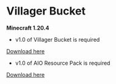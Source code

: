 # Villager Bucket

**Minecraft 1.20.4**

- v1.0 of Villager Bucket is required

[Download here](https://github.com/degiel1982/minecraft_datapacks/blob/main/Villager_Bucket/AIO_Villager_Bucket%5Bv1.0%5D.zip)

- v1.0 of AIO Resource Pack is required

[Download here](https://github.com/degiel1982/minecraft_datapacks/blob/main/AIO/AIO%5Bv1.0%5D.zip)

